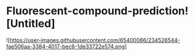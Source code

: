 # Fluorescent-compound-prediction![Untitled]
![https://user-images.githubusercontent.com/65400086/234526544-fae506aa-3384-4017-bec6-1de33722e574.png]
